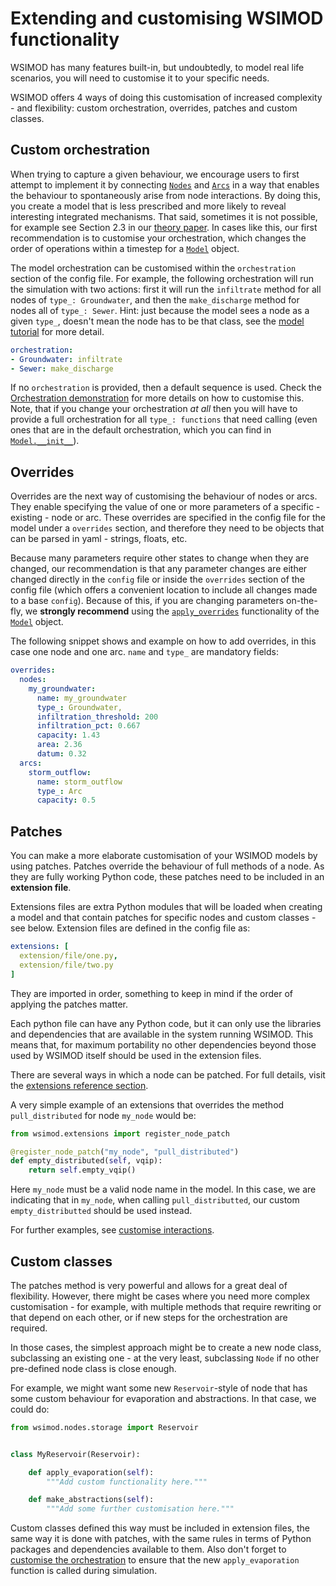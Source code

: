# Extending and customising WSIMOD functionality

WSIMOD has many features built-in, but undoubtedly, to model real life scenarios, you will need to customise it to your specific needs.

WSIMOD offers 4 ways of doing this customisation of increased complexity - and flexibility: custom orchestration, overrides, patches and custom classes.

## Custom orchestration

When trying to capture a given behaviour, we encourage users to first attempt to implement it by connecting [`Nodes`](reference-nodes.md#wsimod.nodes.nodes.Node) and [`Arcs`](reference-arcs.md#wsimod.arcs.arcs.Arc) in a way that enables the behaviour to spontaneously arise from node interactions. By doing this, you create a model that is less prescribed and more likely to reveal interesting integrated mechanisms. That said, sometimes it is not possible, for example see Section 2.3 in our [theory paper](https://doi.org/10.5194/gmd-17-4495-2024). In cases like this, our first recommendation is to customise your orchestration, which changes the order of operations within a timestep for a [`Model`](reference-model.md#wsimod.orchestration.model.Model) object.

The model orchestration can be customised within the `orchestration` section of the config file. For example, the following orchestration will run the simulation with two actions: first it will run the `infiltrate` method for all nodes of `type_: Groundwater`, and then the `make_discharge` method for nodes all of `type_: Sewer`. Hint: just because the model sees a node as a given `type_`, doesn't mean the node has to be that class, see the [model tutorial](wsimod_models.md/#nodes) for more detail.

```yaml
orchestration:
- Groundwater: infiltrate
- Sewer: make_discharge
```

If no `orchestration` is provided, then a default sequence is used. Check the [Orchestration demonstration](./../demo/scripts/oxford_demo/#orchestration) for more details on how to customise this. Note, that if you change your orchestration *at all* then you will have to provide a full orchestration for all `type_: functions` that need calling (even ones that are in the default orchestration, which you can find in [`Model.__init__`](reference-model.md#Model.__init__)).

## Overrides

Overrides are the next way of customising the behaviour of nodes or arcs. They enable specifying the value of one or more parameters of a specific - existing - node or arc. These overrides are specified in the config file for the model under a `overrides` section, and therefore they need to be objects that can be parsed in yaml - strings, floats, etc.

Because many parameters require other states to change when they are changed, our recommendation is that any parameter changes are either changed directly in the `config` file or inside the `overrides` section of the config file (which offers a convenient location to include all changes made to a base `config`). Because of this, if you are changing parameters on-the-fly, we **strongly recommend** using the [`apply_overrides`](reference-model.md#wsimod.orchestration.model.Model.add_overrides) functionality of the [`Model`](reference-model.md#wsimod.orchestration.model.Model) object.

The following snippet shows and example on how to add overrides, in this case one node and one arc. `name` and `type_` are mandatory fields:

```yaml
overrides:
  nodes:
    my_groundwater:
      name: my_groundwater
      type_: Groundwater,
      infiltration_threshold: 200
      infiltration_pct: 0.667
      capacity: 1.43
      area: 2.36
      datum: 0.32
  arcs:
    storm_outflow:
      name: storm_outflow
      type_: Arc
      capacity: 0.5
```

## Patches

You can make a more elaborate customisation of your WSIMOD models by using patches. Patches override the behaviour of full methods of a node. As they are fully working Python code, these patches need to be included in an **extension file**.

Extensions files are extra Python modules that will be loaded when creating a model and that contain patches for specific nodes and custom classes - see below. Extension files are defined in the config file as:

```yaml
extensions: [
  extension/file/one.py,
  extension/file/two.py
]
```

They are imported in order, something to keep in mind if the order of applying the patches matter.

Each python file can have any Python code, but it can only use the libraries and dependencies that are available in the system running WSIMOD. This means that, for maximum portability no other dependencies beyond those used by WSIMOD itself should be used in the extension files.

There are several ways in which a node can be patched. For full details, visit the [extensions reference section](./reference-extensions.md).

A very simple example of an extensions that overrides the method `pull_distributed` for node `my_node` would be:

```python
from wsimod.extensions import register_node_patch

@register_node_patch("my_node", "pull_distributed")
def empty_distributed(self, vqip):
    return self.empty_vqip()
```

Here `my_node` must be a valid node name in the model. In this case, we are indicating that in `my_node`, when calling `pull_distributted`, our custom `empty_distributted` should be used instead.

For further examples, see [customise interactions](./../demo/scripts/customise_interactions.py).

## Custom classes

The patches method is very powerful and allows for a great deal of flexibility. However, there might be cases where you need more complex customisation - for example, with multiple methods that require rewriting or that depend on each other, or if new steps for the orchestration are required.

In those cases, the simplest approach might be to create a new node class, subclassing an existing one - at the very least, subclassing `Node` if no other pre-defined node class is close enough.

For example, we might want some new `Reservoir`-style of node that has some custom behaviour for evaporation and abstractions. In that case, we could do:

```python
from wsimod.nodes.storage import Reservoir


class MyReservoir(Reservoir):

    def apply_evaporation(self):
        """Add custom functionality here."""

    def make_abstractions(self):
        """Add some further customisation here."""
```

Custom classes defined this way must be included in extension files, the same way it is done with patches, with the same rules in terms of Python packages and dependencies available to them. Also don't forget to [customise the orchestration](#custom-orchestration) to ensure that the new `apply_evaporation` function is called during simulation.
